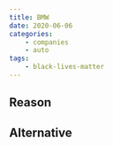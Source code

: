 ```yaml
---
title: BMW
date: 2020-06-06
categories:
    - companies
    - auto
tags:
    - black-lives-matter
---
```


## Reason


## Alternative

